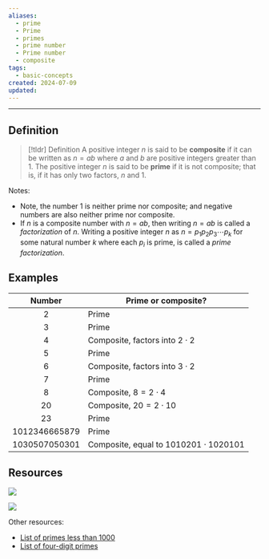 ```yaml
---
aliases:
  - prime
  - Prime
  - primes
  - prime number
  - Prime number
  - composite
tags:
  - basic-concepts
created: 2024-07-09
updated:
---
```

---
## Definition 

> [!tldr] Definition
> A positive integer $n$ is said to be **composite** if it can be written as $n = ab$ where $a$ and $b$ are positive integers greater than $1$. The positive integer $n$ is said to be **prime** if it is not composite; that is, if it has only two factors, $n$ and $1$. 

Notes:
- Note, the number $1$ is neither prime nor composite; and negative numbers are also neither prime nor composite. 
- If $n$ is a composite number with $n = ab$, then writing $n = ab$ is called a *factorization* of $n$. Writing a positive integer $n$ as $n = p_1 p_2 p_3 \cdots p_k$ for some natural number $k$ where each $p_i$ is prime, is called a *prime factorization*. 
## Examples 

|    Number     | Prime or composite?                          |
| :-----------: | -------------------------------------------- |
|       2       | Prime                                        |
|       3       | Prime                                        |
|       4       | Composite, factors into $2 \cdot 2$          |
|       5       | Prime                                        |
|       6       | Composite, factors into $3 \cdot 2$          |
|       7       | Prime                                        |
|       8       | Composite, $8 = 2 \cdot 4$                   |
|      20       | Composite, $20 = 2 \cdot 10$                 |
|      23       | Prime                                        |
| 1012346665879 | Prime                                        |
| 1030507050301 | Composite, equal to $1010201 \cdot 1020101$  |


## Resources 

![](https://www.youtube.com/watch?v=CI0sQaQ1tIY)

![](https://www.youtube.com/watch?v=NHEaYbDWyQE)

Other resources: 
- [List of primes less than 1000](https://byjus.com/maths/prime-numbers-from-1-to-1000)
- [List of four-digit primes](https://t5k.org/curios/index.php)
